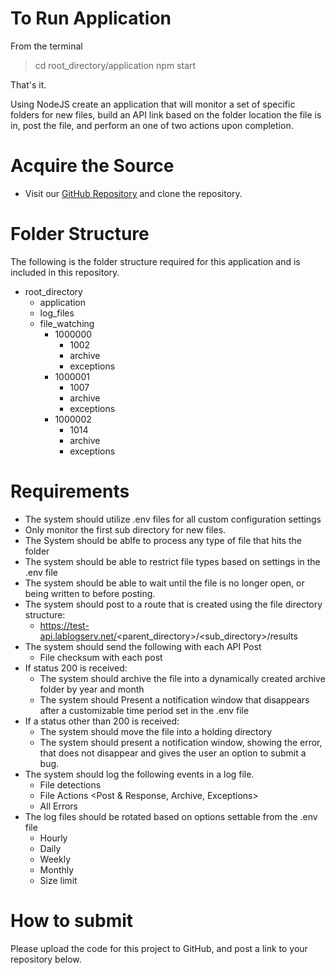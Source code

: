 # To Run Application

From the terminal

> cd root_directory/application
> npm start

That's it.

Using NodeJS create an application that will monitor a set of specific folders for new files, build an API link based on the folder location the file is in, post the file, and perform an one of two actions upon completion.

# Acquire the Source

- Visit our [GitHub Repository](https://github.com/Lab-Logistic-Services/CoderByte-Data-Sweep-Assessment) and clone the repository.

# Folder Structure

The following is the folder structure required for this application and is included in this repository.

- root_directory
  - application
  - log_files
  - file_watching
    - 1000000
      - 1002
      - archive
      - exceptions
    - 1000001
      - 1007
      - archive
      - exceptions
    - 1000002
      - 1014
      - archive
      - exceptions

# Requirements

- The system should utilize .env files for all custom configuration settings
- Only monitor the first sub directory for new files.
- The System should be ablfe to process any type of file that hits the folder
- The system should be able to restrict file types based on settings in the .env file
- The system should be able to wait until the file is no longer open, or being written to before posting.
- The system should post to a route that is created using the file directory structure:
  - https://test-api.lablogserv.net/<parent_directory>/<sub_directory>/results
- The system should send the following with each API Post
  - File checksum with each post
- If status 200 is received:
  - The system should archive the file into a dynamically created archive folder by year and month
  - The system should Present a notification window that disappears after a customizable time period set in the .env file
- If a status other than 200 is received:
  - The system should move the file into a holding directory
  - The system should present a notification window, showing the error, that does not disappear and gives the user an option to submit a bug.
- The system should log the following events in a log file.
  - File detections
  - File Actions <Post & Response, Archive, Exceptions>
  - All Errors
- The log files should be rotated based on options settable from the .env file
  - Hourly
  - Daily
  - Weekly
  - Monthly
  - Size limit

# How to submit

Please upload the code for this project to GitHub, and post a link to your repository below.
